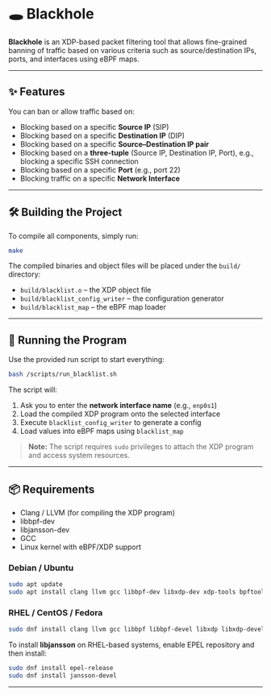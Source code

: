 # 🕳️ Blackhole

**Blackhole** is an XDP-based packet filtering tool that allows fine-grained banning of traffic based on various criteria such as source/destination IPs, ports, and interfaces using eBPF maps.

---

## ✨ Features

You can ban or allow traffic based on:

- Blocking based on a specific **Source IP** (SIP)
- Blocking based on a specific **Destination IP** (DIP)
- Blocking based on a specific **Source–Destination IP pair**
- Blocking based on a **three-tuple** (Source IP, Destination IP, Port), e.g., blocking a specific SSH connection
- Blocking based on a specific **Port** (e.g., port 22)
- Blocking traffic on a specific **Network Interface**

---
## 🛠 Building the Project

To compile all components, simply run:

```bash
make
```

The compiled binaries and object files will be placed under the `build/` directory:

- `build/blacklist.o` – the XDP object file
- `build/blacklist_config_writer` – the configuration generator
- `build/blacklist_map` – the eBPF map loader

---

## 🚀 Running the Program

Use the provided run script to start everything:

```bash
bash /scripts/run_blacklist.sh
```

The script will:
1. Ask you to enter the **network interface name** (e.g., `enp0s1`)
2. Load the compiled XDP program onto the selected interface
3. Execute `blacklist_config_writer` to generate a config
4. Load values into eBPF maps using `blacklist_map`

> **Note:** The script requires `sudo` privileges to attach the XDP program and access system resources.

---
## 📦 Requirements

- Clang / LLVM (for compiling the XDP program)
- libbpf-dev
- libjansson-dev
- GCC
- Linux kernel with eBPF/XDP support

### Debian / Ubuntu

```bash
sudo apt update
sudo apt install clang llvm gcc libbpf-dev libxdp-dev xdp-tools bpftool linux-headers-$(uname -r) libjansson-dev
```

### RHEL / CentOS / Fedora

```bash
sudo dnf install clang llvm gcc libbpf libbpf-devel libxdp libxdp-devel xdp-tools bpftool kernel-headers
```

To install **libjansson** on RHEL-based systems, enable EPEL repository and then install:

```bash
sudo dnf install epel-release
sudo dnf install jansson-devel
```
---
